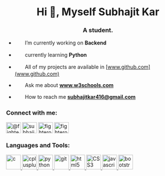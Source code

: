 <h1 align="center">Hi 👋, Myself Subhajit Kar</h1>
<h3 align="center">A student.</h3>

- <a><img align="center" src="https://cdn-icons-png.flaticon.com/512/3264/3264753.png" height="17" width="17" /> &ensp;I’m currently working on **Backend** </a>

- <a><img align="center" src="https://cdn-icons-png.flaticon.com/512/9304/9304577.png" height="17" width="17" /> &ensp;currently learning **Python** </a>

- <a><img align="center" src="https://cdn-icons-png.flaticon.com/512/4661/4661361.png" height="17" width="17" /> &ensp;All of my projects are available in [www.github.com](www.github.com) </a>

- <a><img align="center" src="https://cdn-icons-png.flaticon.com/512/2881/2881142.png" height="17" width="17" /> &ensp;Ask me about **www.w3schools.com** </a>

- <a><img align="center" src="https://cdn-icons-png.flaticon.com/512/3264/3264753.png" height="17" width="17" /> &ensp;How to reach me **subhajitkar416@gmail.com** </a>



<h3 align="left"> Connect with me:</h3>
<p align="left">
<a href="https://twitter.com/@fighterop_" target="_blank"><img align="center" src="https://cdn-icons-png.flaticon.com/512/2504/2504947.png" alt="@fighterop_" height="30" width="40" /></a>
<a href="https://fb.com/subhajitsk11" target="_blank"><img align="center" src="https://cdn-icons-png.flaticon.com/512/733/733547.png" alt="subhajitsk11" height="30" width="40" /></a>
<a href="https://instagram.com/fighterop_" target="_blank"><img align="center" src="https://cdn-icons-png.flaticon.com/512/1409/1409946.png" alt="fighterop_" height="30" width="40" /></a>
<a href="https://www.youtube.com/c/fighterop11" target="_blank"><img align="center" src="https://cdn-icons-png.flaticon.com/512/2504/2504965.png" alt="fighterop11" height="30" width="40" /></a>
</p>

<h3 align="left">Languages and Tools:</h3>
<p align="left"> <a href="https://www.cprogramming.com/" target="_blank" rel="noreferrer"> <img src="https://upload.wikimedia.org/wikipedia/commons/thumb/1/18/C_Programming_Language.svg/1024px-C_Programming_Language.svg.png" alt="c" width="40" height="40"/> </a> <a href="https://www.w3schools.com/cpp/" target="_blank" rel="noreferrer"> <img src="https://upload.wikimedia.org/wikipedia/commons/thumb/1/18/ISO_C%2B%2B_Logo.svg/800px-ISO_C%2B%2B_Logo.svg.png" alt="cplusplus" width="40" height="40"/> </a> <a href="https://www.python.org" target="_blank" rel="noreferrer"> <img src="https://upload.wikimedia.org/wikipedia/commons/thumb/c/c3/Python-logo-notext.svg/1024px-Python-logo-notext.svg.png" alt="python" width="40" height="40"/> </a> <a href="https://git-scm.com/" target="_blank" rel="noreferrer"> <img src="https://www.vectorlogo.zone/logos/git-scm/git-scm-icon.svg" alt="git" width="40" height="40"/> </a> <a href="https://www.w3.org/html/" target="_blank" rel="noreferrer"> <img src="https://www.freepnglogos.com/uploads/html5-logo-png/html5-logo-html-logo-0.png" alt="html5" width="40" height="40"/> </a> <a href="https://www.w3schools.com/css/" target="_blank" rel="noreferrer"> <img src="https://upload.wikimedia.org/wikipedia/commons/thumb/6/62/CSS3_logo.svg/768px-CSS3_logo.svg.png?20210705212817" alt="CSS3" width="40" height="40"/> </a> <a href="https://developer.mozilla.org/en-US/docs/Web/JavaScript" target="_blank" rel="noreferrer"> <img src="https://www.freepnglogos.com/uploads/javascript-png/javascript-vector-logo-yellow-png-transparent-javascript-vector-12.png" alt="javascript" width="40" height="40"/> </a> <a href="https://getbootstrap.com" target="_blank" rel="noreferrer"> <img src="https://upload.wikimedia.org/wikipedia/commons/thumb/b/b2/Bootstrap_logo.svg/1280px-Bootstrap_logo.svg.png" alt="bootstrap" width="40" height="40"/> </a> </p>
